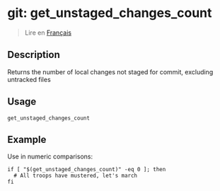 # git: get_unstaged_changes_count

> Lire en [Français](/docs/fr/helpers/git/get_unstaged_changes_count.md)

## Description

Returns the number of local changes not staged for commit, excluding untracked files

## Usage

```shell
get_unstaged_changes_count
```

## Example

Use in numeric comparisons:

```shell
if [ "$(get_unstaged_changes_count)" -eq 0 ]; then
  # All troops have mustered, let's march
fi
```
